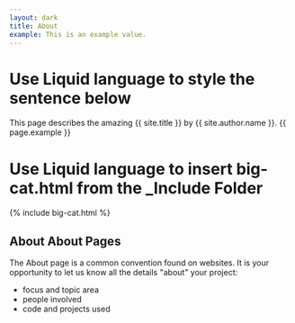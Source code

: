 ```yaml
---
layout: dark
title: About
example: This is an example value.
---
```



# Use Liquid language to style the sentence below  
This page describes the amazing {{ site.title }} by {{ site.author.name }}.
{{ page.example }}


# Use Liquid language to insert big-cat.html from the _Include Folder 
{% include big-cat.html %}



## About About Pages

The About page is a common convention found on websites.
It is your opportunity to let us know all the details "about" your project:

- focus and topic area
- people involved
- code and projects used
